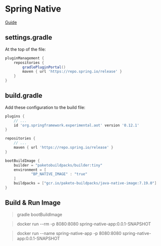 # Spring Native

[Guide](https://docs.spring.io/spring-native/docs/current/reference/htmlsingle/)

## settings.gradle

At the top of the file:

```groovy dsl
pluginManagement {
    repositories {
        gradlePluginPortal()
        maven { url 'https://repo.spring.io/release' }
    }
}
```

## build.gradle

Add these configuration to the build file:

```groovy dsl
plugins {
    // ...
    id 'org.springframework.experimental.aot' version '0.12.1'
}

repositories {
    // ...
    maven { url 'https://repo.spring.io/release' }
}

bootBuildImage {
    builder = "paketobuildpacks/builder:tiny"
    environment = [
            "BP_NATIVE_IMAGE" : "true"
    ]
    buildpacks = ["gcr.io/paketo-buildpacks/java-native-image:7.19.0"]
}
```

## Build & Run Image

> gradle bootBuildImage

> docker run --rm -p 8080:8080 spring-native-app:0.0.1-SNAPSHOT

> docker run --name spring-native-app -p 8080:8080 spring-native-app:0.0.1-SNAPSHOT